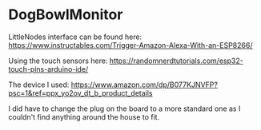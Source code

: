 # DogBowlMonitor

LittleNodes interface can be found here:  https://www.instructables.com/Trigger-Amazon-Alexa-With-an-ESP8266/

Using the touch sensors here:  https://randomnerdtutorials.com/esp32-touch-pins-arduino-ide/

The device I used: https://www.amazon.com/dp/B077KJNVFP?psc=1&ref=ppx_yo2ov_dt_b_product_details

I did have to change the plug on the board to a more standard one as I couldn't find anything around the house to fit.
